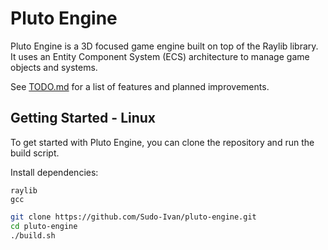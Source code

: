 # Pluto Engine

Pluto Engine is a 3D focused game engine built on top of the Raylib library. It uses an Entity Component System (ECS) architecture to manage game objects and systems.

See [TODO.md](TODO.md) for a list of features and planned improvements.

## Getting Started - Linux

To get started with Pluto Engine, you can clone the repository and run the build script.

Install dependencies:

```
raylib
gcc
```

```bash
git clone https://github.com/Sudo-Ivan/pluto-engine.git
cd pluto-engine
./build.sh
```

